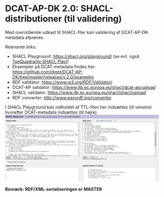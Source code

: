 # DCAT-AP-DK 2.0: SHACL-distributioner (til validering)

Med ovenstående udkast til SHACL-filer kan validering af DCAT-AP-DK-metadata afprøves:

Relevante links:
* SHACL Playground: https://shacl.org/playground/ (se evt. også [TopQuadrants  SHACL Play!](http://shacl-play.sparna.fr/))
* Eksempler på DCAT-metadata findes her: https://github.com/digst/DCAT-AP-DK/tree/master/releases/v.2.0/examples
* RDF validator: https://www.w3.org/RDF/Validator/
* DCAT-AP validator: https://www.itb.ec.europa.eu/shacl/dcat-ap/upload
* SHACL validator: https://www.itb.ec.europa.eu/shacl/shacl/upload
* RDF converter: http://www.easyrdf.org/converter

I SHACL Playground kan indholdet af TTL-filen her indsættes (til venstre) hvorefter DCAT-metadata indsættes (til højre).
![Example_validation_of_DCAT-metadata_using_SHACL](https://github.com/digst/DCAT-AP-DK/raw/master/releases/v.2.0/validation/Example_validation_of_DCAT-metadata_using_SHACL.PNG)

**Bemærk: RDF/XML-serialiseringen er MASTER**
